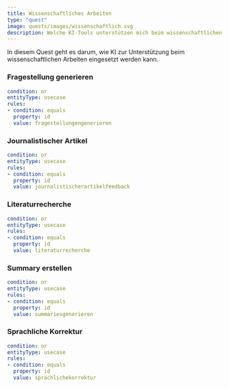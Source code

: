 ```yaml
---
title: Wissenschaftliches Arbeiten
type: "quest"
image: quests/images/wissenschaftlich.svg
description: Welche KI-Tools unterstützen mich beim wissenschaftlichen Arbeiten? 
---
```



In diesem Quest geht es darum, wie KI zur Unterstützung beim wissenschaftlichen Arbeiten eingesetzt werden kann. 

###	Fragestellung generieren
<!-- 
1.	Ein Tool nutzen mit mind. 3 verschiedenen Prompts, um Ideen zu generieren
2.	Feedback zur Fragestellung einholen (Prompt vorgeben, darf adaptiert werden)
3.	Tool: ChatGPT oder ähnliches, Elicit 
-->

```yaml
condition: or
entityType: usecase
rules:
- condition: equals
  property: id
  value: fragestellungengenerieren
```


###	Journalistischer Artikel
<!-- 
1.	Feedback einholen und optimieren
2.	Tool: ChatGPT oder ähnliches
-->

```yaml
condition: or
entityType: usecase
rules:
- condition: equals
  property: id
  value: journalistischerartikelfeedback
```


<!--

### Präsentation üben


1.	Powerpoint Speaker Coach 

```yaml
condition: or
entityType: usecase
rules:
- condition: contains
  property: id
  value: powerpoint
```
-->


### Literaturrecherche


```yaml
condition: or
entityType: usecase
rules:
- condition: equals
  property: id
  value: literaturrecherche
```


### Summary erstellen


```yaml
condition: or
entityType: usecase
rules:
- condition: equals
  property: id
  value: summariesgenerieren
```


### Sprachliche Korrektur


```yaml
condition: or
entityType: usecase
rules:
- condition: equals
  property: id
  value: sprachlichekorrektur
```




